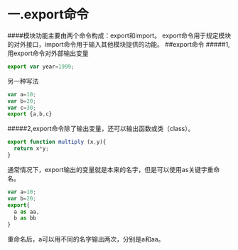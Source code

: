 一.export命令
=======================
####模块功能主要由两个命令构成：export和import。 
export命令用于规定模块的对外接口，import命令用于输入其他模块提供的功能。
##export命令
#####1,用export命令对外部输出变量
```javascript
export var year=1999;
```
另一种写法
```javascript
var a=10;
var b=20;
var c=30;
export {a,b,c}
```
#####2,export命令除了输出变量，还可以输出函数或类（class）。
```javascript
export function multiply (x,y){
  return x*y;
}
```
通常情况下，export输出的变量就是本来的名字，但是可以使用as关键字重命名。
```javascript
var a=10;
var b=20;
export{
  a as aa,
  b as bb
}
```
重命名后，a可以用不同的名字输出两次，分别是a和aa。
